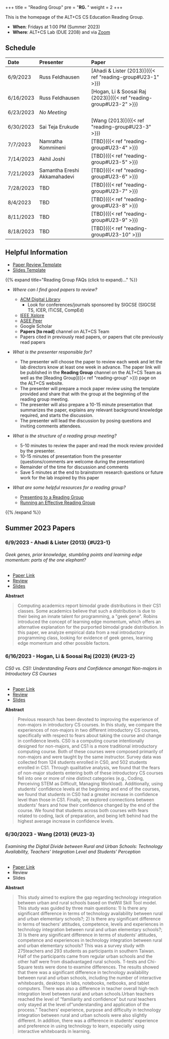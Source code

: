 +++
title = "Reading Group"
pre = "<b>RG. </b>"
weight = 2
+++

This is the homepage of the ALT+CS CS Education Reading Group.

* **When**: Fridays at 1:00 PM (Summer 2023)
* **Where**: ALT+CS Lab (DUE 2208) and via [Zoom](https://ksu.zoom.us/j/95100060366?pwd=dXBwcWlLWTNOcVd0T05Pay9KcFhtUT09)

## Schedule

| Date | Presenter | Paper |
|:-----|:----------|:------|
| 6/9/2023 | Russ Feldhausen | [Ahadi & Lister (2013)]({{< ref "reading-group#U23-1" >}}) |
| 6/16/2023 | Russ Feldhausen | [Hogan, Li & Soosai Raj (2023)]({{< ref "reading-group#U23-2" >}}) |
| 6/23/2023 |_No Meeting_ | |
| 6/30/2023 | Sai Teja Erukude | [Wang (2013)]({{< ref "reading-group#U23-3" >}}) |
| 7/7/2023 | Namratha Kommineni | [TBD]({{< ref "reading-group#U23-4" >}}) |
| 7/14/2023 | Akhil Joshi | [TBD]({{< ref "reading-group#U23-5" >}}) |
| 7/21/2023 | Samantha Ereshi Akkamahadevi | [TBD]({{< ref "reading-group#U23-6" >}}) |
| 7/28/2023 | TBD | [TBD]({{< ref "reading-group#U23-7" >}}) |
| 8/4/2023 | TBD | [TBD]({{< ref "reading-group#U23-8" >}}) |
| 8/11/2023 | TBD | [TBD]({{< ref "reading-group#U23-9" >}}) |
| 8/18/2023 | TBD | [TBD]({{< ref "reading-group#U23-10" >}}) |

## Helpful Information

* [Paper Review Template](files/0-template.docx)
* [Slides Template](files/0-template.pptx)

{{% expand title="Reading Group FAQs (click to expand)..." %}}

* _Where can I find good papers to review?_
  * [ACM Digital Library](http://er.lib.ksu.edu/login?url=http://portal.acm.org/dl.cfm?coll=portal&dl=ACM)
    * Look for conferences/journals sponsored by SIGCSE (SIGCSE TS, ICER, ITiCSE, CompEd)
  * [IEEE Xplore](http://er.lib.ksu.edu/login?url=https://ieeexplore.ieee.org/Xplore/home.jsp)
  * [ASEE Peer](https://peer.asee.org/)
  * Google Scholar
  * **Papers [to read]** channel on ALT+CS Team
  * Papers cited in previously read papers, or papers that cite previously read papers

* _What is the presenter responsible for?_
  * The presenter will choose the paper to review each week and let the lab directors know at least one week in advance. The paper link will be published in the **Reading Group** channel on the ALT+CS Team as well as the [Reading Group]({{< ref "reading-group" >}}) page on the ALT+CS website.
  * The presenter will prepare a mock paper review using the template provided and share that with the group at the beginning of the reading group meeting. 
  * The presenter will also prepare a 10-15 minute presentation that summarizes the paper, explains any relevant background knowledge required, and starts the discussion. 
  * The presenter will lead the discussion by posing questions and inviting comments attendees.

* _What is the structure of a reading group meeting?_
  * 5-10 minutes to review the paper and read the mock review provided by the presenter.
  * 10-15 minutes of presentation from the presenter (questions/comments are welcome during the presentation)
  * Remainder of the time for discussion and comments
  * Save 5 minutes at the end to brainstorm research questions or future work for the lab inspired by this paper

* _What are some helpful resources for a reading group?_
  * [Presenting to a Reading Group](https://msail.github.io/post/presenting_reading_group/)
  * [Running an Effective Reading Group](https://muratbuffalo.blogspot.com/2015/05/how-to-run-effective-paper-reading.html)

{{% /expand %}}

## Summer 2023 Papers

### 6/9/2023 - Ahadi & Lister (2013) {#U23-1}

###### Geek genes, prior knowledge, stumbling points and learning edge momentum: parts of the one elephant?

* [Paper Link](https://dl.acm.org/doi/10.1145/2493394.2493416)
* [Review](files/summer2023/1-ahadi_lister-2013.pdf)
* [Slides](files/summer2023/1-ahadi_lister-2013.pptx)

**Abstract**

> Computing academics report bimodal grade distributions in their CS1 classes. Some academics believe that such a distribution is due to their being an innate talent for programming, a "geek gene". Robins introduced the concept of learning edge momentum, which offers an alternative explanation for the purported bimodal grade distribution. In this paper, we analyze empirical data from a real introductory programming class, looking for evidence of geek genes, learning edge momentum and other possible factors.

### 6/16/2023 - Hogan, Li & Soosai Raj (2023) {#U23-2}

###### CS0 vs. CS1: Understanding Fears and Confidence amongst Non-majors in Introductory CS Courses

* [Paper Link](https://dl.acm.org/doi/10.1145/3545945.3569865)
* [Review](files/summer2023/2-hogan_li_soosai_raj.pdf)
* [Slides](files/summer2023/2-hogan_li_soosai_raj.pptx)

**Abstract**

> Previous research has been devoted to improving the experience of non-majors in introductory CS courses. In this study, we compare the experiences of non-majors in two different introductory CS courses, specifically with respect to fears about taking the course and change in confidence levels. CS0 is a computing course intentionally designed for non-majors, and CS1 is a more traditional introductory computing course. Both of these courses were composed primarily of non-majors and were taught by the same instructor. Survey data was collected from 124 students enrolled in CS0, and 502 students enrolled in CS1. Through qualitative analysis, we found that the fears of non-major students entering both of these introductory CS courses fell into one or more of nine distinct categories (e.g., Coding, Perceiving STEM as Difficult, Managing Workload). Additionally, using students' confidence levels at the beginning and end of the courses, we found that students in CS0 had a greater increase in confidence level than those in CS1. Finally, we explored connections between students' fears and how their confidence changed by the end of the course. We found that students across both courses with fears related to coding, lack of preparation, and being left behind had the highest average increase in confidence levels.

### 6/30/2023 - Wang (2013) {#U23-3}

###### Examining the Digital Divide between Rural and Urban Schools: Technology Availability, Teachers’ Integration Level and Students’ Perception

* [Paper Link](https://www.sciedu.ca/journal/index.php/jct/article/view/3512)
* Review
* Slides

**Abstract**

> This study aimed to explore the gap regarding technology integration between urban and rural schools based on theWill Skill Tool model. This study was guided by three main questions: 1) Is there any significant difference in terms of technology availability between rural and urban elementary schools?; 2) Is there any significant difference in terms of teachers’ attitudes, competence, levels and experiences in technology integration between rural and urban elementary schools?; 3) Is there any significant difference in terms of students’ attitudes, competence and experiences in technology integration between rural and urban elementary schools? This was a survey study with 275teachers and 293 students as participants in southern Taiwan. Half of the participants came from regular urban schools and the other half were from disadvantaged rural schools. T-tests and Chi-Square tests were done to examine differences. The results showed that there was a significant difference in technology availability between rural and urban schools, including the number of interactive whiteboards, desktops in labs, notebooks, netbooks, and tablet computers. There was also a difference in teacher overall high-tech integration level between rural and urban schools.Urban teachers reached the level of “familiarity and confidence” but rural teachers only stayed at the level of“understanding and application of the process.” Teachers’ experience, purpose and difficulty in technology integration between rural and urban schools were also slightly different. In addition, there was a difference in students’ experience and preference in using technology to learn, especially using interactive whiteboards in learning.